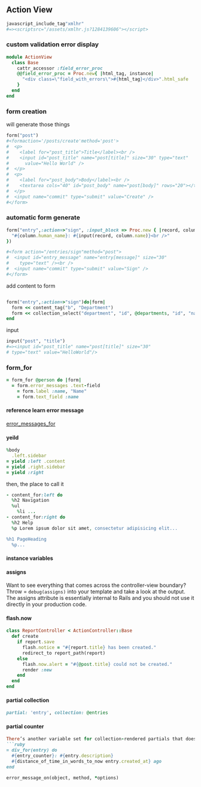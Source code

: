 ## Action View


```ruby
javascript_include_tag"xmlhr"
#=><scriptsrc="/assets/xmlhr.js?1284139606"></script>
```


### custom validation error display

```ruby
module ActionView
  class Base
    cattr_accessor :field_error_proc
    @@field_error_proc = Proc.new{ |html_tag, instance|
      "<div class=\"field_with_errors\">#{html_tag}</div>".html_safe
    }
  end
end
```


### form creation

will generate those things

```ruby
form("post")
#<formaction='/posts/create'method='post'>
#  <p>
#    <label for="post_title">Title</label><br />
#    <input id="post_title" name="post[title]" size="30" type="text"
#      value="Hello World" />
#  </p>
#  <p>
#    <label for="post_body">Body</label><br />
#    <textarea cols="40" id="post_body" name="post[body]" rows="20"></textarea>
#  </p>
#  <input name="commit" type="submit" value="Create" />
#</form>
```

### automatic form generate 

```ruby
form("entry",:action=>"sign", :input_block => Proc.new { |record, column|
  "#{column.human_name}: #{input(record, column.name)}<br />"
})

#<form action="/entries/sign"method="post">
#  <input id="entry_message" name="entry[message]" size="30"
#    type="text" /><br />
#  <input name="commit" type="submit" value="Sign" />
#</form>
```

add content to form

```ruby

form("entry",:action=>"sign")do|form|
  form << content_tag("b", "Department")
  form << collection_select("department", "id", @departments, "id", "name")
end
```

input

```ruby
input("post", "title") 
#=><input id="post_title" name="post[title]" size="30"
# type="text" value="HelloWorld"/>
```

### form_for

```ruby
= form_for @person do |form| 
  = form.error_messages .text-field
    = form.label :name, "Name"
    = form.text_field :name
```

#### reference learn error message

[error_messages_for](reference/error_messages_for.markdown)

#### yeild

```ruby
%body
  .left.sidebar
= yield :left .content
= yield .right.sidebar
= yield :right
```

then, the place to call it

```ruby
- content_for:left do 
  %h2 Navigation
  %ul
    %li ...
- content_for:right do
  %h2 Help
  %p Lorem ipsum dolor sit amet, consectetur adipisicing elit...

%h1 PageHeading 
  %p...
```

#### instance variables

#### assigns
Want to see everything that comes across the controller-view boundary? Throw = `debug(assigns)` into your template and take a look at the output. The assigns attribute is essentially internal to Rails and you should not use it directly in your production code.

#### flash.now

```ruby
class ReportController < ActionController::Base
  def create
    if report.save
      flash.notice = "#{report.title} has been created."
      redirect_to report_path(report)
    else
      flash.now.alert = "#{@post.title} could not be created."
      render :new 
    end
  end 
end
```

#### partial collection

```ruby
partial: 'entry', collection: @entries
```


#### partial counter

```ruby
There’s another variable set for collection-rendered partials that doesn’t get much attention. It’s a 0-indexed counter variable that tracks the number of times the partial has gotten rendered. It’s useful for rendering numbered lists of things. The name of the variable is the name of the partial, plus _counter.
```ruby
= div_for(entry) do
  #{entry_counter}: #{entry.description} 
  #{distance_of_time_in_words_to_now entry.created_at} ago
end

```

```ruby
error_message_on(object, method, *options)
```

